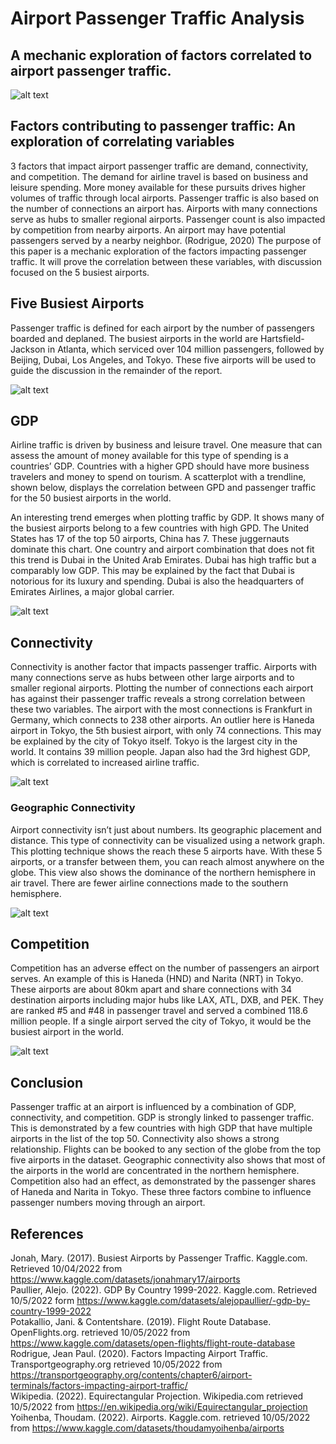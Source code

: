 # Airport Passenger Traffic Analysis
## A mechanic exploration of factors correlated to airport passenger traffic.
![alt text](https://github.com/AdamPeetz/PassengerTrafficAnalysis/blob/main/EquirectangularOverlay.jpg) <br>

## Factors contributing to passenger traffic: An exploration of correlating variables

3 factors that impact airport passenger traffic are demand, connectivity, and competition. The demand for airline travel is based on business and leisure spending. More money available for these pursuits drives higher volumes of traffic through local airports. Passenger traffic is also based on the number of connections an airport has. Airports with many connections serve as hubs to smaller regional airports. Passenger count is also impacted by competition from nearby airports. An airport may have potential passengers served by a nearby neighbor. (Rodrigue, 2020) The purpose of this paper is a mechanic exploration of the factors impacting passenger traffic. It will prove the correlation between these variables, with discussion focused on the 5 busiest airports.

## Five Busiest Airports

Passenger traffic is defined for each airport by the number of passengers boarded and deplaned. The busiest airports in the world are Hartsfield-Jackson in Atlanta, which serviced over 104 million passengers, followed by Beijing, Dubai, Los Angeles, and Tokyo. These five airports will be used to guide the discussion in the remainder of the report.

![alt text](https://github.com/AdamPeetz/PassengerTrafficAnalysis/blob/main/Top5Barchart.jpg) <br>

## GDP

Airline traffic is driven by business and leisure travel. One measure that can assess the amount of money available for this type of spending is a countries’ GDP. Countries with a higher GPD should have more business travelers and money to spend on tourism. A scatterplot with a trendline, shown below, displays the correlation between GPD and passenger traffic for the 50 busiest airports in the world. <br>

An interesting trend emerges when plotting traffic by GDP. It shows many of the busiest airports belong to a few countries with high GPD. The United States has 17 of the top 50 airports, China has 7. These juggernauts dominate this chart. One country and airport combination that does not fit this trend is Dubai in the United Arab Emirates. Dubai has high traffic but a comparably low GDP. This may be explained by the fact that Dubai is notorious for its luxury and spending.  Dubai is also the headquarters of Emirates Airlines, a major global carrier.

![alt text](https://github.com/AdamPeetz/PassengerTrafficAnalysis/blob/main/GDPPassengerScatter.jpg) <br>

## Connectivity

Connectivity is another factor that impacts passenger traffic. Airports with many connections serve as hubs between other large airports and to smaller regional airports. Plotting the number of connections each airport has against their passenger traffic reveals a strong correlation between these two variables. The airport with the most connections is Frankfurt in Germany, which connects to 238 other airports. An outlier here is Haneda airport in Tokyo, the 5th busiest airport, with only 74 connections. This may be explained by the city of Tokyo itself. Tokyo is the largest city in the world. It contains 39 million people. Japan also had the 3rd highest GDP, which is correlated to increased airline traffic.

![alt text](https://github.com/AdamPeetz/PassengerTrafficAnalysis/blob/main/ConnectivityPassengerScatter.jpg) <br>

### Geographic Connectivity

Airport connectivity isn’t just about numbers. Its geographic placement and distance. This type of connectivity can be visualized using a network graph. This plotting technique shows the reach these 5 airports have. With these 5 airports, or a transfer between them, you can reach almost anywhere on the globe. This view also shows the dominance of the northern hemisphere in air travel. There are fewer airline connections made to the southern hemisphere. 

![alt text](https://github.com/AdamPeetz/PassengerTrafficAnalysis/blob/main/ConnectivityNetworkGraph.jpg) <br>

## Competition

Competition has an adverse effect on the number of passengers an airport serves. An example of this is Haneda (HND) and Narita (NRT) in Tokyo. These airports are about 80km apart and share connections with 34 destination airports including major hubs like LAX, ATL, DXB, and PEK. They are ranked #5 and #48 in passenger travel and served a combined 118.6 million people. If a single airport served the city of Tokyo, it would be the busiest airport in the world.  

![alt text](https://github.com/AdamPeetz/PassengerTrafficAnalysis/blob/main/CompetitionVisual.jpg) <br>

## Conclusion

Passenger traffic at an airport is influenced by a combination of GDP, connectivity, and competition. GDP is strongly linked to passenger traffic. This is demonstrated by a few countries with high GDP that have multiple airports in the list of the top 50. Connectivity also shows a strong relationship. Flights can be booked to any section of the globe from the top five airports in the dataset. Geographic connectivity also shows that most of the airports in the world are concentrated in the northern hemisphere. Competition also had an effect, as demonstrated by the passenger shares of Haneda and Narita in Tokyo.  These three factors combine to influence passenger numbers moving through an airport.

## References

Jonah, Mary. (2017). Busiest Airports by Passenger Traffic. Kaggle.com. Retrieved 10/04/2022 from https://www.kaggle.com/datasets/jonahmary17/airports <br>
Paullier, Alejo. (2022). GDP By Country 1999-2022. Kaggle.com. Retrieved 10/5/2022 form https://www.kaggle.com/datasets/alejopaullier/-gdp-by-country-1999-2022<br>
Potakallio, Jani. & Contentshare. (2019). Flight Route Database. OpenFlights.org. retrieved 10/05/2022 from  https://www.kaggle.com/datasets/open-flights/flight-route-database<br>
Rodrigue, Jean Paul. (2020). Factors Impacting Airport Traffic. Transportgeography.org retrieved 10/05/2022 from https://transportgeography.org/contents/chapter6/airport-terminals/factors-impacting-airport-traffic/<br>
Wikipedia. (2022). Equirectangular Projection. Wikipedia.com retrieved 10/5/2022 from https://en.wikipedia.org/wiki/Equirectangular_projection<br>
Yoihenba, Thoudam. (2022). Airports. Kaggle.com. retrieved 10/05/2022 from https://www.kaggle.com/datasets/thoudamyoihenba/airports<br>



